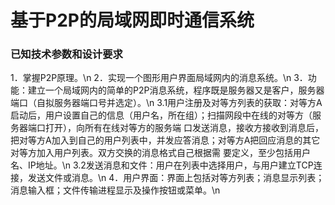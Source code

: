 基于P2P的局域网即时通信系统
=

### 已知技术参数和设计要求
1．掌握P2P原理。\n
2．实现一个图形用户界面局域网内的消息系统。\n
3．功能：建立一个局域网内的简单的P2P消息系统，程序既是服务器又是客户，服务器端口（自拟服务器端口号并选定）。\n
3.1用户注册及对等方列表的获取：对等方A启动后，用户设置自己的信息（用户名，所在组）；扫描网段中在线的对等方（服务器端口打开），向所有在线对等方的服务端   口发送消息，接收方接收到消息后，把对等方A加入到自己的用户列表中，并发应答消息；对等方A把回应消息的其它对等方加入用户列表。双方交换的消息格式自己根据需   要定义，至少包括用户名、IP地址。\n
3.2发送消息和文件：用户在列表中选择用户，与用户建立TCP连接，发送文件或消息。\n
4．用户界面：界面上包括对等方列表；消息显示列表；消息输入框；文件传输进程显示及操作按钮或菜单。\n

